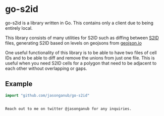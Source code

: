 # go-s2id

go-s2id is a library written in Go. This contains only a client due to being entirely local.

This library consists of many utilities for S2ID such as diffing between [S2ID](https://s2geometry.io) files,
generating S2ID based on levels on geojsons from [geojson.io](https://geojson.io)

One useful functionality of this library is to be able to have two files of cell IDs and to be able to diff and remove
the unions from just one file. This is useful when you need S2ID cells for a polygon that need to be adjacent to
each other without overlapping or gaps.

## Example

```go
import "github.com/jasonganub/go-s2id"
```

```

Reach out to me on twitter @jasonganub for any inquiries.